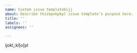 ```yaml
---
name: Custom issue templatehijj
about: Describe thiskpokpkpl issue template's purpose here.
title: ''
labels: ''
assignees: ''

---
```


ijokl,;kl[o[pl
